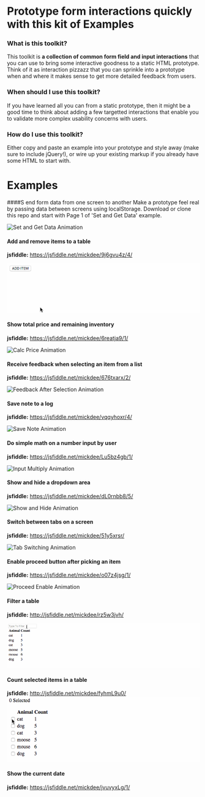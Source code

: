 # Prototype form interactions quickly with this kit of Examples

### What is this toolkit?
This toolkit is **a collection of common form field and input interactions** that you can use to bring some interactive goodness to a static HTML prototype. Think of it as interaction pizzazz that you can sprinkle into a prototype when and where it makes sense to get more detailed feedback from users.

### When should I use this toolkit?
If you have learned all you can from a static prototype, then it might be a good time to think about adding a few targetted interactions that enable you to validate more complex usability concerns with users.

### How do I use this toolkit?
Either copy and paste an example into your prototype and style away (make sure to include jQuery!), or wire up your existing markup if you already have some HTML to start with.

# Examples
####S end form data from one screen to another 
Make a prototype feel real by passing data between screens using localStorage. Download or clone this repo and start with Page 1 of 'Set and Get Data' example.

![Set and Get Data Animation](/SetAndGetData/setandgetdata.gif?raw=true "Set and Get Data Animation")

#### Add and remove items to a table
**jsfiddle:** https://jsfiddle.net/mickdee/9j6gvu4z/4/

![Add and Remove Items Animation](/AddRemoveItems/add-remove-item.gif?raw=true "Add and Remove Items Animation")
 
#### Show total price and remaining inventory
**jsfiddle:** https://jsfiddle.net/mickdee/6reatja9/1/

![Calc Price Animation](/CalculateTotalPrice/calculatetotal.gif?raw=true "Calc Price Animation")

#### Receive feedback when selecting an item from a list 
**jsfiddle:** https://jsfiddle.net/mickdee/676txarx/2/

![Feedback After Selection Animation](/FeedbackAfterSelection/feedback.gif?raw=true "Feedback After Selection Animation")

#### Save note to a log 
**jsfiddle:** https://jsfiddle.net/mickdee/vqqyhoxr/4/

![Save Note Animation](/SaveTextInput/addnote.gif?raw=true "Save Note Animation")

#### Do simple math on a number input by user 
**jsfiddle:** https://jsfiddle.net/mickdee/Lu5bz4gb/1/

![Input Multiply Animation](/InputMultiply/multiply.gif?raw=true "Input Multiply Animation")

#### Show and hide a dropdown area 
**jsfiddle:** https://jsfiddle.net/mickdee/dL0rnbb8/5/

![Show and Hide Animation](/ShowHide/showhide.gif?raw=true "Show and Hide Animation")

#### Switch between tabs on a screen 
**jsfiddle:** https://jsfiddle.net/mickdee/51y5xrsr/

![Tab Switching Animation](/SwitchBetweenTabs/tabs.gif?raw=true "Tab Switching Animation")

#### Enable proceed button after picking an item
**jsfiddle:** https://jsfiddle.net/mickdee/o07z4jsg/1/

![Proceed Enable Animation](/ProceedNextStep/proceed.gif?raw=true "Proceed Enable Animation")

#### Filter a table
**jsfiddle:** http://jsfiddle.net/mickdee/rz5w3jvh/

![Filter Table Animation](/FilterTable/filter-table.gif?raw=true "Filter Table Animation")

#### Count selected items in a table
**jsfiddle:** http://jsfiddle.net/mickdee/fyhmL9u0/
![Count Checked Animation](/SelectItemsInTable/count-selected.gif?raw=true "Count Checked Animation")

#### Show the current date
**jsfiddle:** https://jsfiddle.net/mickdee/jvuvyxLg/1/